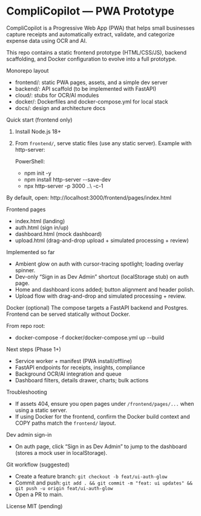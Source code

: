 CompliCopilot — PWA Prototype
================================

CompliCopilot is a Progressive Web App (PWA) that helps small businesses capture receipts and automatically extract, validate, and categorize expense data using OCR and AI.

This repo contains a static frontend prototype (HTML/CSS/JS), backend scaffolding, and Docker configuration to evolve into a full prototype.

Monorepo layout
- frontend/: static PWA pages, assets, and a simple dev server
- backend/: API scaffold (to be implemented with FastAPI)
- cloud/: stubs for OCR/AI modules
- docker/: Dockerfiles and docker-compose.yml for local stack
- docs/: design and architecture docs

Quick start (frontend only)
1) Install Node.js 18+
2) From `frontend/`, serve static files (use any static server). Example with http-server:

	PowerShell:
	- npm init -y
	- npm install http-server --save-dev
	- npx http-server -p 3000 ..\ -c-1

By default, open: http://localhost:3000/frontend/pages/index.html

Frontend pages
- index.html (landing)
- auth.html (sign in/up)
- dashboard.html (mock dashboard)
- upload.html (drag-and-drop upload + simulated processing + review)

Implemented so far
- Ambient glow on auth with cursor-tracing spotlight; loading overlay spinner.
- Dev-only “Sign in as Dev Admin” shortcut (localStorage stub) on auth page.
- Home and dashboard icons added; button alignment and header polish.
- Upload flow with drag-and-drop and simulated processing + review.

Docker (optional)
The compose targets a FastAPI backend and Postgres. Frontend can be served statically without Docker.

From repo root:
- docker-compose -f docker/docker-compose.yml up --build

Next steps (Phase 1+)
- Service worker + manifest (PWA install/offline)
- FastAPI endpoints for receipts, insights, compliance
- Background OCR/AI integration and queue
- Dashboard filters, details drawer, charts; bulk actions

Troubleshooting
- If assets 404, ensure you open pages under `/frontend/pages/...` when using a static server.
- If using Docker for the frontend, confirm the Docker build context and COPY paths match the `frontend/` layout.

Dev admin sign-in
- On auth page, click “Sign in as Dev Admin” to jump to the dashboard (stores a mock user in localStorage).

Git workflow (suggested)
- Create a feature branch: `git checkout -b feat/ui-auth-glow`
- Commit and push: `git add . && git commit -m "feat: ui updates" && git push -u origin feat/ui-auth-glow`
- Open a PR to main.

License
MIT (pending)
